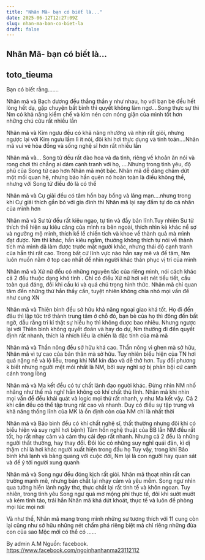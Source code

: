 ```yaml
---
title: "Nhân Mã- bạn có biết là..."
date: 2025-06-12T12:27:09Z
slug: nhan-ma-ban-co-biet-la
draft: false
---
```


## Nhân Mã- bạn có biết là...

## toto_tieuma

Bạn có biết rằng.......
 
Nhân mã và Bạch dương đều thẳng thắn y như nhau, họ với bạn bè đều hết lòng hết dạ, gặp chuyện bất bình thì quyết không làm ngơ....Song thực sự thì Nm có khả năng kiềm chế và kìm nén cơn nóng giận của mình tốt hơn những chú cừu rất nhiều lần
 
Nhân mã và Kim ngưu đều có khả năng nhường và nhịn rất giỏi, nhưng ngược lại với Kim ngưu lầm lì ít nói, đôi khi hơi thực dụng và tính toán....Nhân mã vui vẻ hòa đồng và sống nghệ sĩ hơn rất nhiều lần
 
Nhân mã và... Song tử đều rất đào hoa và đa tình, riêng về khoản ăn nói và rong chơi thì chẳng ai dám cạnh tranh với họ, ....Nhưng trong tình yêu, độ phũ của Song tử cao hơn Nhân mã một bậc. Nhân mã dễ dàng chấm dứt một mối quan hệ, nhưng bảo hắn quên nó hoàn toàn là điều không thể, nhưng với Song tử điều đó là có thể
 
Nhân mã và Cự giải đều có tâm hồn bay bổng và lãng mạn....nhưng trong khi Cự giải thích gắn bó với gia đình thì Nhân mã lại say đắm tự do cá nhân của mình hơn
 
Nhân mã và Sư tử đều rất kiêu ngạo, tự tin và đầy bản lĩnh.Tuy nhiên Sư tử thích thể hiện sự kiêu căng của mình ra bên ngoài, thích nhìn kẻ khác nể sợ và ngưỡng mộ mình, thích kể lể chiến tích và khoe về thành quả mà mình đạt được. Nm thì khác, hắn kiêu ngầm, thường không thích tự nói về thành tích mà mình đã làm được trước mặt người khác, nhưng thái độ cạnh tranh của hắn thì rất cao. Trong bất cứ lĩnh vực nào hắn say mê và để tâm, Nm luôn muốn nằm ở top cao nhất để nhìn người khác thán phục vị trí của mình
 
Nhân mã và Xử nữ đều có những nguyên tắc của riêng mình, nói cách khác cả 2 đều thuộc dạng khó tính . Chỉ có điều Xử nữ hơi xét nét tiểu tiết, cầu toàn quá đáng, đôi khi cầu kì và quá chú trọng hình thức. Nhân mã chỉ quan tâm đến những thứ hắn thấy cần, tuyệt nhiên không chỉa nhỏ mọi vấn đề như cung XN
 
Nhân mã và Thiên bình đều sở hữu khả năng ngoại giao khá tốt. Họ đi đến đâu thì lập tức trở thành trung tâm ở chỗ đó, bạn bè của họ thì đông đến bất ngờ, dẫu rằng tri kỉ thật sự hiểu họ thì không được bao nhiêu. Nhưng ngược lại với Thiên bình không quyết đoán và hay do dự, Nm thường đi đến quyết định rất nhanh, thích là nhích liều là chiến là đặc tính của mã mã
 
Nhân mã và Thần nông đều sở hữu khá cao. Thần nông vì ghen mà sở hữu, Nhân mã vì tự cao của bản thân mà sở hữu. Tuy nhiên biểu hiện của TN hơi quá nặng nề và lộ liễu, trong khi NM kín đáo và dễ thở hơn. Tuy đối phương k biết nhưng người mệt mói nhất là NM, bởi suy nghĩ sợ bị phản bội cứ canh cánh trong lòng
 
Nhân mã và Ma kết đều có tư chất lãnh đạo người khác. Đừng nhìn NM nhố nhăng như thế mà nghĩ hắn không có khí chất thủ lĩnh. Nhân mã khi nhìn mọi vấn đề đều khái quát và logic mọi thứ rất nhanh, y như Ma kết vậy. Cả 2 khi cần đều có thể tập trung rất cao và nhanh. Duy có điều sự tập trung và khả năng thống lĩnh của MK là ổn định còn của NM chỉ là nhất thời
 
Nhân mã và Bảo bình đều có khí chất nghệ sĩ, thất thường nhưng đôi khi có biểu hiện và suy nghĩ hơi bệnh) Tâm hồn nghệ thuật của BB lẫn NM đều rất tốt, họ rất nhạy cảm và cảm thụ cái đẹp rất nhanh. Nhưng cả 2 đều là những người thất thường, hay thay đổi. Đôi lúc có những suy nghĩ quái đản, kì dị thậm chí là hơi khác người xuất hiện trong đầu họ Tuy vậy, trong khi Bảo bình khá lạnh và bàng quang với cuộc đời, Nm lại là con người hay quan sát và để ý tới người xung quanh
 
Nhân mã và Song ngư đều đóng kịch rất giỏi. Nhân mã thoạt nhìn rất can trường mạnh mẽ, nhưng bản chất lại nhạy cảm và yêu mềm. Song ngư nhìn qua tưởng hiền lành ngây thơ, thực chất lại rất tinh tế và khôn ngoan. Tuy nhiên, trong tình yêu Song ngư quá mơ mộng phi thực tế, đôi khi sướt mướt và kém tỉnh táo, trái hẳn Nhân mã khá dứt khoát, thực tế và luôn đề phòng mọi lúc mọi nơi
 
Và như thế, Nhân mã mang trong mình những sự tương thích với 11 cung còn lại cũng như sở hữu những nét chấm phá riêng biệt mà chỉ riêng những đứa con của sao Mộc mới có thể có ......
 
 
By admin A.M
Nguồn: facebook.
https://www.facebook.com/ngoinhanhanma23112112